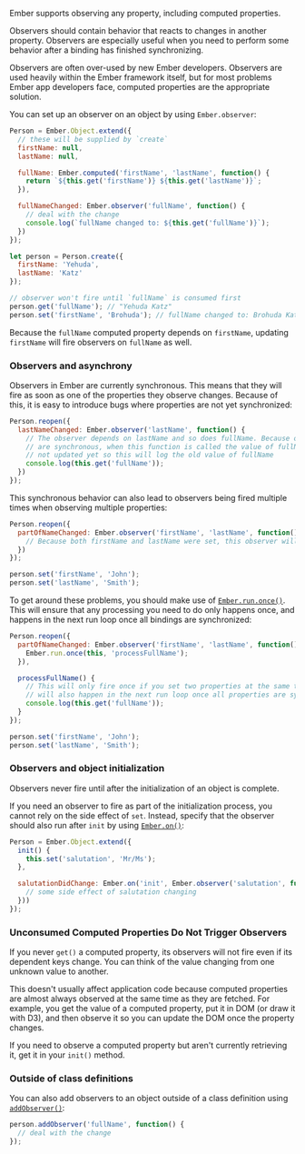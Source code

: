 Ember supports observing any property, including computed properties.

Observers should contain behavior that reacts to changes in another property. Observers are especially useful when you need to perform some behavior after a binding has finished synchronizing.

Observers are often over-used by new Ember developers. Observers are used heavily within the Ember framework itself, but for most problems Ember app developers face, computed properties are the appropriate solution.

You can set up an observer on an object by using `Ember.observer`:

```javascript
Person = Ember.Object.extend({
  // these will be supplied by `create`
  firstName: null,
  lastName: null,

  fullName: Ember.computed('firstName', 'lastName', function() {
    return `${this.get('firstName')} ${this.get('lastName')}`;
  }),

  fullNameChanged: Ember.observer('fullName', function() {
    // deal with the change
    console.log(`fullName changed to: ${this.get('fullName')}`);
  })
});

let person = Person.create({
  firstName: 'Yehuda',
  lastName: 'Katz'
});

// observer won't fire until `fullName` is consumed first
person.get('fullName'); // "Yehuda Katz"
person.set('firstName', 'Brohuda'); // fullName changed to: Brohuda Katz
```

Because the `fullName` computed property depends on `firstName`, updating `firstName` will fire observers on `fullName` as well.

### Observers and asynchrony

Observers in Ember are currently synchronous. This means that they will fire as soon as one of the properties they observe changes. Because of this, it is easy to introduce bugs where properties are not yet synchronized:

```javascript
Person.reopen({
  lastNameChanged: Ember.observer('lastName', function() {
    // The observer depends on lastName and so does fullName. Because observers
    // are synchronous, when this function is called the value of fullName is
    // not updated yet so this will log the old value of fullName
    console.log(this.get('fullName'));
  })
});
```

This synchronous behavior can also lead to observers being fired multiple times when observing multiple properties:

```javascript
Person.reopen({
  partOfNameChanged: Ember.observer('firstName', 'lastName', function() {
    // Because both firstName and lastName were set, this observer will fire twice.
  })
});

person.set('firstName', 'John');
person.set('lastName', 'Smith');
```

To get around these problems, you should make use of [`Ember.run.once()`](http://emberjs.com/api/classes/Ember.run.html#method_once). This will ensure that any processing you need to do only happens once, and happens in the next run loop once all bindings are synchronized:

```javascript
Person.reopen({
  partOfNameChanged: Ember.observer('firstName', 'lastName', function() {
    Ember.run.once(this, 'processFullName');
  }),

  processFullName() {
    // This will only fire once if you set two properties at the same time, and
    // will also happen in the next run loop once all properties are synchronized
    console.log(this.get('fullName'));
  }
});

person.set('firstName', 'John');
person.set('lastName', 'Smith');
```

### Observers and object initialization

Observers never fire until after the initialization of an object is complete.

If you need an observer to fire as part of the initialization process, you cannot rely on the side effect of `set`. Instead, specify that the observer should also run after `init` by using [`Ember.on()`](http://emberjs.com/api/classes/Ember.html#method_on):

```javascript
Person = Ember.Object.extend({
  init() {
    this.set('salutation', 'Mr/Ms');
  },

  salutationDidChange: Ember.on('init', Ember.observer('salutation', function() {
    // some side effect of salutation changing
  }))
});
```

### Unconsumed Computed Properties Do Not Trigger Observers

If you never `get()` a computed property, its observers will not fire even if its dependent keys change. You can think of the value changing from one unknown value to another.

This doesn't usually affect application code because computed properties are almost always observed at the same time as they are fetched. For example, you get the value of a computed property, put it in DOM (or draw it with D3), and then observe it so you can update the DOM once the property changes.

If you need to observe a computed property but aren't currently retrieving it, get it in your `init()` method.

### Outside of class definitions

You can also add observers to an object outside of a class definition using [`addObserver()`](http://emberjs.com/api/classes/Ember.Object.html#method_addObserver):

```javascript
person.addObserver('fullName', function() {
  // deal with the change
});
```